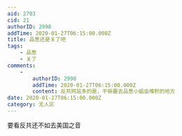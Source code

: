 ```yaml
---
aid: 2703
cid: 21
authorID: 2998
addTime: 2020-01-27T06:15:00.000Z
title: 品葱还是关了吧
tags:
    - 品葱
    - 关了
comments:
    -
        authorID: 2998
        addTime: 2020-01-27T06:15:00.000Z
        content: 反共网站多的是，干嘛要去品葱小蛆虫堆积的地方
date: 2020-01-27T06:15:00.000Z
category: 无人区
---
```


要看反共还不如去美国之音
